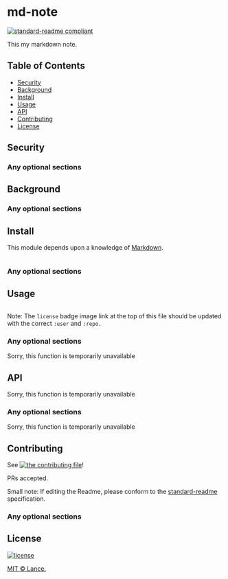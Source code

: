 # md-note
[![standard-readme compliant](https://img.shields.io/badge/readme%20style-standard-brightgreen.svg?style=flat-square)](https://github.com/RichardLitt/standard-readme)


This my markdown note.

## Table of Contents

- [Security](#security)
- [Background](#background)
- [Install](#install)
- [Usage](#usage)
- [API](#api)
- [Contributing](#contributing)
- [License](#license)

## Security

### Any optional sections

## Background

### Any optional sections

## Install

This module depends upon a knowledge of [Markdown]().

```
```

### Any optional sections

## Usage

```
```

Note: The `license` badge image link at the top of this file should be updated with the correct `:user` and `:repo`.

### Any optional sections

Sorry, this function is temporarily unavailable

## API

Sorry, this function is temporarily unavailable

### Any optional sections

Sorry, this function is temporarily unavailable

## Contributing

See [![the contributing file](http://39.107.228.31/wp-content/uploads/2020/03/244e3c58bd3ea008704e0115341e942e2e9c1ece221e4-f6wx71_fw658.jpg)](https://github.com/Lan-ce-lot)!

PRs accepted.

Small note: If editing the Readme, please conform to the [standard-readme](https://github.com/RichardLitt/standard-readme) specification.

### Any optional sections

## License

[![license](https://img.shields.io/github/license/:user/:repo.svg)](LICENSE)

[MIT © Lance.](../LICENSE)
